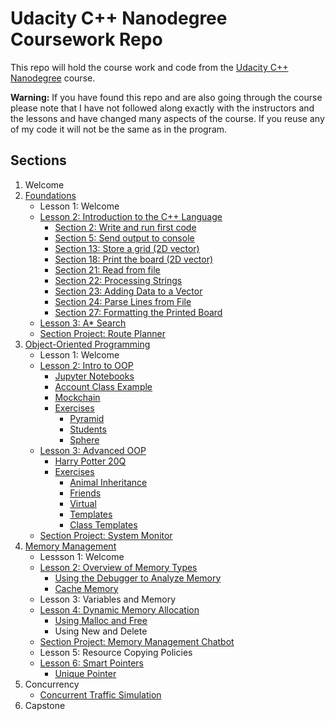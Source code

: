 # Udacity C++ Nanodegree Coursework Repo

This repo will hold the course work and code from the [Udacity C++ Nanodegree](https://www.udacity.com/course/c-plus-plus-nanodegree--nd213) course. 

**Warning:** If you have found this repo and are also going through the course please note that I have not followed along exactly with the instructors and the lessons and have changed many aspects of the course. If you reuse any of my code it will not be the same as in the program.

## Sections

1. Welcome
2. [Foundations](section-two-foundations)
    - Lesson 1: Welcome
    - [Lesson 2: Introduction to the C++ Language](section-two-foundations/lesson-two-intro-to-cpp)
        - [Section 2: Write and run first code](section-two-foundations/lesson-two-intro-to-cpp/2-write-and-run-first-code)
        - [Section 5: Send output to console](section-two-foundations/lesson-two-intro-to-cpp/5-send-output-to-console)
        - [Section 13: Store a grid (2D vector)](section-two-foundations/lesson-two-intro-to-cpp/13-store-a-grid)
        - [Section 18: Print the board (2D vector)](section-two-foundations/lesson-two-intro-to-cpp/18-print-the-board)
        - [Section 21: Read from file](section-two-foundations/lesson-two-intro-to-cpp/21-read-from-file)
        - [Section 22: Processing Strings](section-two-foundations/lesson-two-intro-to-cpp/22-processing-strings)
        - [Section 23: Adding Data to a Vector](section-two-foundations/lesson-two-intro-to-cpp/23-adding-data-to-a-vector)
        - [Section 24: Parse Lines from File](section-two-foundations/lesson-two-intro-to-cpp/24-parse-lines-from-file)
        - [Section 27: Formatting the Printed Board](section-two-foundations/lesson-two-intro-to-cpp/27-formatting-the-printed-board)
    - [Lesson 3: A* Search](section-two-foundations/lesson-three-a-star-search)
    - [Section Project: Route Planner](section-two-foundations/project-route-planner)
3. [Object-Oriented Programming](section-three-oop)
    - Lesson 1: Welcome
    - [Lesson 2: Intro to OOP](section-three-oop/lesson-two-intro-to-oop)
        - [Jupyter Notebooks](section-three-oop/lesson-two-intro-to-oop/notebooks)
        - [Account Class Example](section-three-oop/lesson-two-intro-to-oop/account-example)
        - [Mockchain](https://github.com/mharrisb1/mockchain)
        - [Exercises](section-three-oop/lesson-two-intro-to-oop/exercises)
            - [Pyramid](section-three-oop/lesson-two-intro-to-oop/exercises/pyramid)
            - [Students](./section-three-oop/lesson-two-intro-to-oop/exercises/pyramis)
            - [Sphere](section-three-oop/lesson-two-intro-to-oop/exercises/sphere)
    - [Lesson 3: Advanced OOP](section-three-oop/lesson-three-advanced-oop)
        - [Harry Potter 20Q](section-three-oop/lesson-three-advanced-oop/harry-potter-20-q)
        - [Exercises](section-three-oop/lesson-three-advanced-oop/exercises)
            - [Animal Inheritance](section-three-oop/lesson-three-advanced-oop/exercises/animal)
            - [Friends](section-three-oop/lesson-three-advanced-oop/exercises/friends)
            - [Virtual](section-three-oop/lesson-three-advanced-oop/exercises/virtual)
            - [Templates](section-three-oop/lesson-three-advanced-oop/exercises/templates)
            - [Class Templates](section-three-oop/lesson-three-advanced-oop/exercises/class-templates)
    - [Section Project: System Monitor](https://github.com/mharrisb1/system-monitor)
4. [Memory Management](section-four-memory-management)
    - Lessson 1: Welcome
    - [Lesson 2: Overview of Memory Types](section-four-memory-management/lesson-two-overview-of-memory-types)
        - [Using the Debugger to Analyze Memory](section-four-memory-management/lesson-two-overview-of-memory-types/using-the-debugger-to-analyze-memory)
        - [Cache Memory](./section-four-memory-management/lesson-two-overview-of-memory-types/cache-memory)
    - Lesson 3: Variables and Memory
    - [Lesson 4: Dynamic Memory Allocation](section-four-memory-management/lesson-four-dynamic-allocation)
        - [Using Malloc and Free](./section-four-memory-management/esson-four-dynamic-allocation/using-malloc-and-free)
        - Using New and Delete
    - [Section Project: Memory Management Chatbot](https://github.com/mharrisb1/memory-management-chatbot)
    - Lesson 5: Resource Copying Policies
    - [Lesson 6: Smart Pointers](section-four-memory-management/lesson-six-smart-pointers)
        - [Unique Pointer](section-four-memory-management/lesson-six-smart-pointers/unique_ptr.ipynb)
5. Concurrency
    - [Concurrent Traffic Simulation](https://github.com/mharrisb1/CppND-Program-a-Concurrent-Traffic-Simulation)
6. Capstone